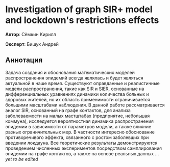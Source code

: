 # Investigation of graph SIR+ model and lockdown's restrictions effects

**Автор**: Сёмкин Кирилл

**Эксперт**: Бишук Андрей

## Аннотация

Задача создания и обоснования математических моделей распространения эпидемий всегда являлась и будет являться актуальной в наше время. Существуют оправданные и реалистичные модели распространения, такие как SIR и SIER, основанные на дифференциальных уравнениях динамики количества больных и здоровых жителей, но их область применимости ограничивается большими масштабами наблюдения. В данной работе рассматривается аналог SIR, основанный на графе контактов, для анализа заболеваемости на малых мастштабах (предприятие, небольшая коммуна), исследуется вероятностная динамика распространения эпидемии в зависимости от параметров модели, а также влияние разных ограничительных мер. В частности интересно обоснование противоречивого эффекта, связанного с ростом заболевших при введении локдауна. Все теоретичские результаты демонстрируются проведением численных экспериментов посредством сэмплирования эпидемии на графе контактов, а также на основе реальных данных ... *yet to be edited*